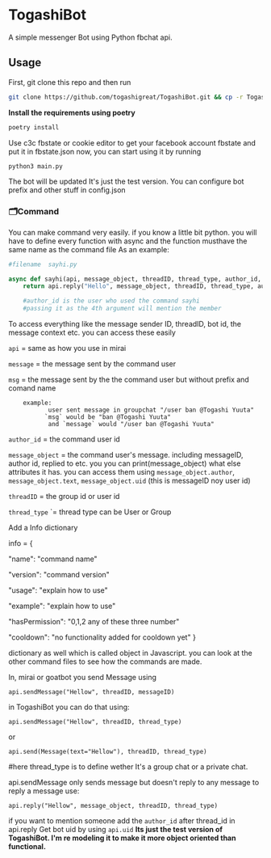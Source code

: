# TogashiBot
A simple messenger Bot using Python fbchat api.
## Usage
First, git clone this repo and then run

```bash
git clone https://github.com/togashigreat/TogashiBot.git && cp -r TogashiBot/ .. && rm -rf TogashiBot
```

**Install the requirements using poetry**

```bash
poetry install
```

Use c3c fbstate or cookie editor to get your facebook account fbstate and put it in fbstate.json
now, you can start using it by running


```bash
python3 main.py
```

The bot will be updated It's just the test version.
You can configure bot prefix and other stuff in config.json

### 🗂Command
You can make command very easily. if you know a little bit python.
you will have to define every function with async and the function musthave the same name as the command file As an example:

````python
#filename  sayhi.py

async def sayhi(api, message_object, threadID, thread_type, author_id, **kwargs):
    return api.reply("Hello", message_object, threadID, thread_type, author_id)

    #author_id is the user who used the command sayhi
    #passing it as the 4th argument will mention the member
````
To access everything like the message sender ID, threadID, bot id, the message context etc. you can access these easily

`api` = same as how you use in mirai

`message` = the message sent by the command user

`msg` = the message sent by the the command user but without prefix and comand name

        example:       
               user sent message in groupchat "/user ban @Togashi Yuuta"
              `msg` would be "ban @Togashi Yuuta"
               and `message` would "/user ban @Togashi Yuuta"

`author_id` = the command user id

`message_object` = the command user's message. including messageID, author id, replied to etc. you
                you can print(message_object) what else attributes it has. you can access them using
                `message_object.author`, `message_object.text`, `message_object.uid` (this is messageID noy user id)
                
`threadID` = the group id or user id

`thread_type` `= thread type can be User or Group


Add a Info dictionary

info = {

"name": "command name"

"version": "command version"

"usage": "explain how to use"

"example": "explain how to use"

"hasPermission": "0,1,2 any of these three number"

"cooldown": "no functionality added for cooldown yet"
}

dictionary as well which is called object in Javascript.
you can look at the other command files to see how the commands are made.

In, mirai or goatbot you send Message using

`api.sendMessage("Hellow", threadID, messageID)`


in TogashiBot you can do that using:

`api.sendMessage("Hellow", threadID, thread_type)`

or

`api.send(Message(text="Hellow"), threadID, thread_type)`

#here thread_type is to define wether It's a group chat or a private chat.

api.sendMessage only sends message but doesn't reply to any message
to reply a message use:

`api.reply("Hellow", message_object, threadID, thread_type)`

if you want to mention someone add the `author_id` after thread_id in api.reply
Get bot uid by using `api.uid`
**Its just the test version of TogashiBot. I'm re modeling it to make it more object oriented than functional.**


